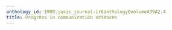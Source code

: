 ```yaml
---
anthology_id: 1988.jasis_journal-ir0anthology0volumeA39A2.4
title: Progress in communication sciences
---
```

